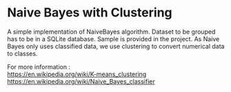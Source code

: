 # Naive Bayes with Clustering
A simple implementation of NaiveBayes algorithm.
Dataset to be grouped has to be in a SQLite database.
Sample is provided in the project.
As Naive Bayes only uses classified data, we use clustering to convert numerical data to classes.

For more information : <br>
https://en.wikipedia.org/wiki/K-means_clustering <br>
https://en.wikipedia.org/wiki/Naive_Bayes_classifier
